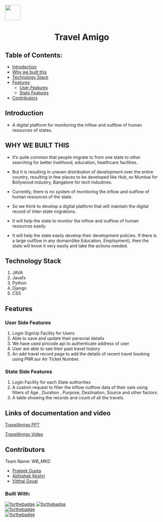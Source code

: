 
<a href="https://hack36.com"> <img src="http://bit.ly/BuiltAtHack36" height=50px> </a>
<p align="center">
</p>


<h1 align="center">Travel Amigo</h1>

## Table of Contents:
- [Introdection](#introduction)
- [Why we built this](#why-we-built-this)
- [Technology Stack](#technology-stack)
- [Features](#features)
	* [User Features](#user-side-features)
	* [State Features](#state-side-features)
- [Contributors](#contributors)
 
## Introduction
 * A digital platform for monitoring the inflow and outflow of human resources of states.
 
  
## WHY WE BUILT THIS

* 	It’s quite common that people migrate to from one state to other searching for better livelihood, education, healthcare facilities.
	
* 	But it is resulting in uneven distribution of development over the entire country, resulting in few places to be developed like  Hub, ex Mumbai for Bollywood industry, Bangalore for tech industries.

* 	Currently, there is no system of monitoring the inflow and outflow of human resources of the state.

* 	So we think to develop a digital platform that will maintain the digital record of inter-state migrations.

* 	It will help the state to monitor the inflow and outflow of human resources easily.

* 	It will help the state easily develop their development policies. If there is a large outflow in any domain(like Education, Employment), then the state will know it very easily and take the actions needed. 


## Technology Stack
  1) JAVA
  2) Javafx
  3) Python
  4) Django
  5) CSS

## Features

### User Side Features
 1) Login SignUp Facility for Users
 2) Able to save and update their personal details
 3) We have used pincode api to authenticate address of user
 4) User are able to see their past travel history
 5)  An add travel record page to add the details of recent travel booking using PNR aur Air Ticket Number.

### State Side Features
 1) Login Facility for each State authorities
 2) A custom request to filter the inflow outflow data of their sate using filters of Age , Duration , Purpose, Destination, Source and other factors.
 3) A table showing the records and count of all the travels.



  
## Links of documentation and video
[TravelAmigo PPT](https://docs.google.com/presentation/d/1SrB7kCVv4JhLUOCFiBg-Fpy6guMQde4aG5oD6xsV_Ds/edit?usp=sharing)

[TravelAmigo Video](https://youtu.be/uCebfskd5Nk)

## Contributors

Team Name: WB_MKD

* [Prateek Gupta](https://github.com/Prat2404)
* [Abhishek Keshri](https://github.com/abhikeshri10)
* [Vitthal Goyal](https://github.com/vitthalgoyal)
### Built With:
[![forthebadge](https://forthebadge.com/images/badges/made-with-java.svg)](https://forthebadge.com)
[![forthebadge](https://forthebadge.com/images/badges/made-with-python.svg)](https://forthebadge.com)<br>
[![forthebadge](https://forthebadge.com/images/badges/uses-css.svg)](https://forthebadge.com)<br>
[![forthebadge](https://forthebadge.com/images/badges/built-with-love.svg)](https://forthebadge.com)<br>

